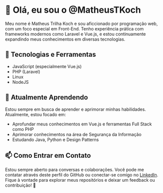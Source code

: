  # 👋 Olá, eu sou o @MatheusTKoch
Meu nome é Matheus Trilha Koch e sou aficcionado por programação web, com um foco especial em Front-End. Tenho experiência prática com frameworks modernos como Laravel e Vue.js, e estou continuamente expandindo meus conhecimentos em diversas tecnologias.
 ## 🚀 Tecnologias e Ferramentas
- JavaScript (especialmente Vue.js)
- PHP (Laravel)
- Linux
- NodeJS
## 🌱 Atualmente Aprendendo
Estou sempre em busca de aprender e aprimorar minhas habilidades. Atualmente, estou focado em:
- Aprofundar meus conhecimentos em Vue.js e ferramentas Full Stack como PHP 
- Aprimorar conhecimentos na área de Segurança da Informação
- Estudando Java, Python e Design Patterns
## 📫 Como Entrar em Contato
Estou sempre aberto para conversas e colaborações. Você pode me contatar através deste perfil do GitHub ou conectar-se comigo no [LinkedIn](https://www.linkedin.com/in/matheus-trilha-koch-712806162/).
Fique à vontade para explorar meus repositórios e deixar um feedback ou contribuição! 🌟
<!---
MatheusTKoch/MatheusTKoch is a ✨ special ✨ repository because its `README.md` (this file) appears on your GitHub profile.
You can click the Preview link to take a look at your changes.
--->
